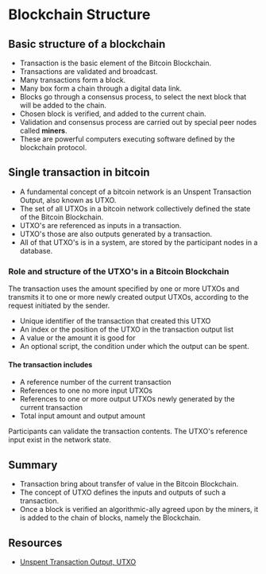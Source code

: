 # Blockchain Structure

## Basic structure of a blockchain

- Transaction is the basic element of the Bitcoin Blockchain.
- Transactions are validated and broadcast.
- Many transactions form a block.
- Many box form a chain through a digital data link.
- Blocks go through a consensus process, to select the next block that will be added to the chain.
- Chosen block is verified, and added to the current chain.
- Validation and consensus process are carried out by special peer nodes called **miners**.
- These are powerful computers executing software defined by the blockchain protocol.

## Single transaction in bitcoin

- A fundamental concept of a bitcoin network is an Unspent Transaction Output, also known as UTXO.
- The set of all UTXOs in a bitcoin network collectively defined the state of the Bitcoin Blockchain.
- UTXO's are referenced as inputs in a transaction.
- UTXO's those are also outputs generated by a transaction.
- All of that UTXO's is in a system, are stored by the participant nodes in a database.

### Role and structure of the UTXO's in a Bitcoin Blockchain

The transaction uses the amount specified by one or more UTXOs and transmits it to one or more newly created output UTXOs, according to the request initiated by the sender.

- Unique identifier of the transaction that created this UTXO
- An index or the position of the UTXO in the transaction output list
- A value or the amount it is good for
- An optional script, the condition under which the output can be spent.

#### The transaction includes

- A reference number of the current transaction
- References to one no more input UTXOs
- References to one or more output UTXOs newly generated by the current transaction
- Total input amount and output amount

Participants can validate the transaction contents.
The UTXO's reference input exist in the network state.

## Summary

- Transaction bring about transfer of value in the Bitcoin Blockchain.
- The concept of UTXO defines the inputs and outputs of such a transaction.
- Once a block is verified an algorithmic-ally agreed upon by the miners, it is added to the chain of blocks, namely the Blockchain.

## Resources

- [Unspent Transaction Output, UTXO](https://www.smithandcrown.com/definition/unspent-transaction-outputs-utxo/)
